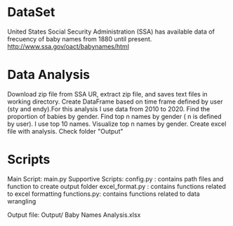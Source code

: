 # DataSet
United States Social Security Administration (SSA) has available data of frecuency of baby names from 1880 until present.
http://www.ssa.gov/oact/babynames/html

# Data Analysis
Download zip file from SSA UR, extract zip file, and saves text files in working directory.
Create DataFrame based on time frame defined by user (sty and endy).For this analysis I use data from 2010 to 2020.
Find the proportion of babies by gender.
Find top n names by gender ( n is defined by user). I use top 10 names.
Visualize top n names by gender.
Create excel file with analysis. Check folder "Output"

# Scripts
Main Script: main.py
Supportive Scripts: 
  config.py : contains path files and function to create output folder
  excel_format.py : contains functions related to excel formatting
  functions.py: contains functions related to data wrangling

Output file: Output/ Baby Names Analysis.xlsx
